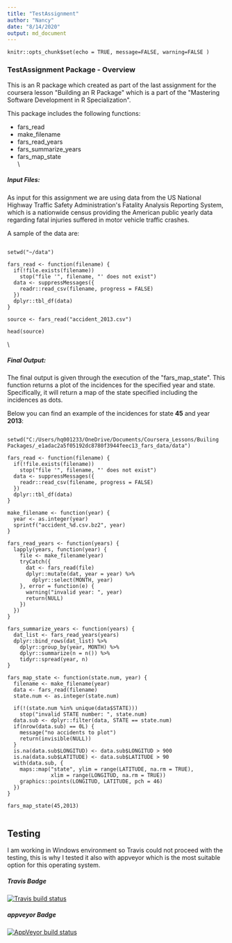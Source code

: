 ```yaml
---
title: "TestAssignment"
author: "Nancy"
date: "8/14/2020"
output: md_document
---
```


```{r setup, include=FALSE}
knitr::opts_chunk$set(echo = TRUE, message=FALSE, warning=FALSE )
```

### TestAssignment Package - Overview

This is an R package which created as part of the last assignment for the coursera lesson "Building an R Package" which is a part of the "Mastering Software Development in R Specialization". 

This package includes the following functions:

+ fars_read
+ make_filename
+ fars_read_years
+ fars_summarize_years
+ fars_map_state
\
\

##### **Input Files**: 

As input for this assignment we are using data from the US National Highway Traffic Safety Administration's Fatality Analysis Reporting System, which is a nationwide census providing the American public yearly data regarding fatal injuries suffered in motor vehicle traffic crashes. 

A sample of the data are:

```{r sample_of_source_data, echo=FALSE, results=TRUE}

setwd("~/data")

fars_read <- function(filename) {
  if(!file.exists(filename))
    stop("file '", filename, "' does not exist")
  data <- suppressMessages({
    readr::read_csv(filename, progress = FALSE)
  })
  dplyr::tbl_df(data)
}

source <- fars_read("accident_2013.csv")

head(source)

```
\

##### **Final Output**: 

The final output is given through the execution of the "fars_map_state". This function returns a plot of the incidences for the specified year and state. Specifically, it will return a map of the state specified including the incidences as dots.

Below you can find an example of the incidences for state **45** and year **2013**:

```{r sample_of_output, echo=FALSE, results=TRUE}

setwd("C:/Users/hq001233/OneDrive/Documents/Coursera_Lessons/Builing Packages/_e1adac2a5f05192dc8780f3944feec13_fars_data/data")

fars_read <- function(filename) {
  if(!file.exists(filename))
    stop("file '", filename, "' does not exist")
  data <- suppressMessages({
    readr::read_csv(filename, progress = FALSE)
  })
  dplyr::tbl_df(data)
}

make_filename <- function(year) {
  year <- as.integer(year)
  sprintf("accident_%d.csv.bz2", year)
}

fars_read_years <- function(years) {
  lapply(years, function(year) {
    file <- make_filename(year)
    tryCatch({
      dat <- fars_read(file)
      dplyr::mutate(dat, year = year) %>%
        dplyr::select(MONTH, year)
    }, error = function(e) {
      warning("invalid year: ", year)
      return(NULL)
    })
  })
}

fars_summarize_years <- function(years) {
  dat_list <- fars_read_years(years)
  dplyr::bind_rows(dat_list) %>%
    dplyr::group_by(year, MONTH) %>%
    dplyr::summarize(n = n()) %>%
    tidyr::spread(year, n)
}

fars_map_state <- function(state.num, year) {
  filename <- make_filename(year)
  data <- fars_read(filename)
  state.num <- as.integer(state.num)

  if(!(state.num %in% unique(data$STATE)))
    stop("invalid STATE number: ", state.num)
  data.sub <- dplyr::filter(data, STATE == state.num)
  if(nrow(data.sub) == 0L) {
    message("no accidents to plot")
    return(invisible(NULL))
  }
  is.na(data.sub$LONGITUD) <- data.sub$LONGITUD > 900
  is.na(data.sub$LATITUDE) <- data.sub$LATITUDE > 90
  with(data.sub, {
    maps::map("state", ylim = range(LATITUDE, na.rm = TRUE),
              xlim = range(LONGITUD, na.rm = TRUE))
    graphics::points(LONGITUD, LATITUDE, pch = 46)
  })
}

fars_map_state(45,2013)


```


## Testing 

I am working in Windows environment so Travis could not proceed with the testing, this is why I tested it also with appveyor which is the most suitable option for this operating system. 


##### Travis Badge

<!-- badges: start -->
[![Travis build status](https://travis-ci.com/a-antonopoulou/TestAssignment.svg?branch=master)](https://travis-ci.org/github/a-antonopoulou/TestAssignment/builds/718049257)
<!-- badges: end -->



##### appveyor Badge

 <!-- badges: start -->
  [![AppVeyor build status](https://ci.appveyor.com/api/projects/status/github/a-antonopoulou/TestAssignment?branch=master&svg=true)](https://ci.appveyor.com/project/a-antonopoulou/TestAssignment)
  <!-- badges: end -->
  
